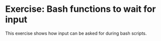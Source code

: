 # Exercise: Bash functions to wait for input

This exercise shows how input can be asked for during bash scripts.